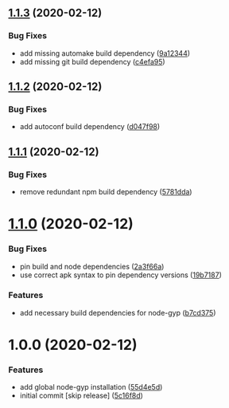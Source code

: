 ## [1.1.3](https://github.com/MichaelHettmer/docker-gatsby/compare/v1.1.2...v1.1.3) (2020-02-12)


### Bug Fixes

* add missing automake build dependency ([9a12344](https://github.com/MichaelHettmer/docker-gatsby/commit/9a123443437ed00fc0732d2fd85bb6d828d5eaff))
* add missing git build dependency ([c4efa95](https://github.com/MichaelHettmer/docker-gatsby/commit/c4efa95fc4161cac1d819433f724d79cf7224d64))

## [1.1.2](https://github.com/MichaelHettmer/docker-gatsby/compare/v1.1.1...v1.1.2) (2020-02-12)


### Bug Fixes

* add autoconf build dependency ([d047f98](https://github.com/MichaelHettmer/docker-gatsby/commit/d047f98a73f15daa4f76e8afd408ad82f44554f6))

## [1.1.1](https://github.com/MichaelHettmer/docker-gatsby/compare/v1.1.0...v1.1.1) (2020-02-12)


### Bug Fixes

* remove redundant npm build dependency ([5781dda](https://github.com/MichaelHettmer/docker-gatsby/commit/5781dda7c5cf96364c83b2e585ae370d6f54d1a2))

# [1.1.0](https://github.com/MichaelHettmer/docker-gatsby/compare/v1.0.0...v1.1.0) (2020-02-12)


### Bug Fixes

* pin build and node dependencies ([2a3f66a](https://github.com/MichaelHettmer/docker-gatsby/commit/2a3f66a58c3b4b3ea90157f50799a86282bfb382))
* use correct apk syntax to pin dependency versions ([19b7187](https://github.com/MichaelHettmer/docker-gatsby/commit/19b7187e74c4eb3fe6564da5226296a92810eb01))


### Features

* add necessary build dependencies for node-gyp ([b7cd375](https://github.com/MichaelHettmer/docker-gatsby/commit/b7cd3752e35cc874772c712a915b1f8efb75f12d))

# 1.0.0 (2020-02-12)


### Features

* add global node-gyp installation ([55d4e5d](https://github.com/MichaelHettmer/docker-gatsby/commit/55d4e5df4e3ed366e813e1ef5276488203d69f51))
* initial commit [skip release] ([5c16f8d](https://github.com/MichaelHettmer/docker-gatsby/commit/5c16f8ddd92c8131d8d81de256582740e3d2c606))
